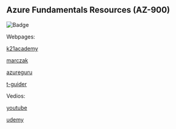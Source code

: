 ## Azure Fundamentals Resources (AZ-900)

![Badge](https://user-images.githubusercontent.com/88612799/160280150-fae2a6f3-0de4-4290-b3e5-f1482378d78b.png)

Webpages:

[k21academy](https://k21academy.com/microsoft-azure/az-900/az-900-microsoft-azure-certification-fundamental-exam-everything-you-must-know/)

[marczak](https://marczak.io/az-900/#ep01)

[azureguru](https://www.azureguru.org/az-900-azure-fundamentals-guide/)

[t-guider](https://t-guider.com/index.php/category/azure/)


Vedios: 

[youtube](https://timwinfo-my.sharepoint.com/:x:/g/personal/tim_timw_info/EVrlKIID28lMoiUBhetR2n4BXM9qcbCchmLfQx_Rc5tuQA?e=cg7Rta&activeCell=%27AZ900%27!A1)

[udemy](https://www.udemy.com/course/az-900-azure-tutorial/learn/lecture/19479106?start=0#content)


